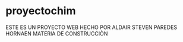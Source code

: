 # proyectochim

ESTE ES UN PROYECTO WEB  HECHO POR ALDAIR  STEVEN PAREDES  HORNAEN MATERIA DE CONSTRUCCIÒN  
